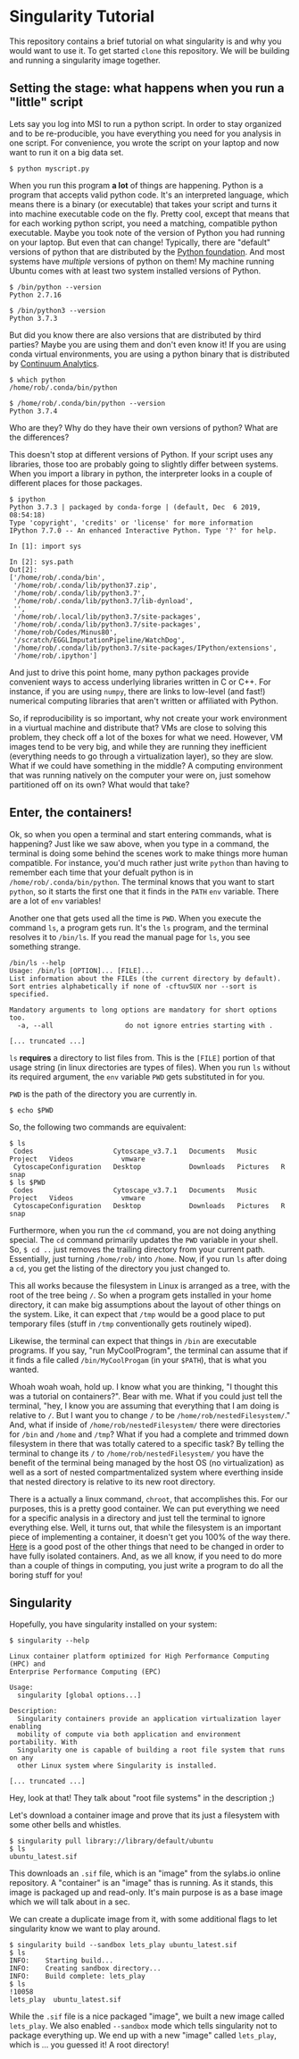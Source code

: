 # Singularity Tutorial
This repository contains a brief tutorial on what singularity is and why you
would want to use it. To get started `clone` this repository. We will be
building and running a singularity image together.

## Setting the stage: what happens when you run a "little" script
Lets say you log into MSI to run a python script.
In order to stay organized and to be re-producible, you have everything you need for you analysis in one script.
For convenience, you wrote the script on your laptop and now want to run it on a big data set.

```
$ python myscript.py
```

When you run this program **a lot** of things are happening.
Python is a program that accepts valid python code.
It's an interpreted language, which means there is a binary (or executable) that takes your script and turns it into machine executable code on the fly.
Pretty cool, except that means that for each working python script, you need a matching, compatible python executable.
Maybe you took note of the version of Python you had running on your laptop.
But even that can change!
Typically, there are "default" versions of python that are distributed by the [Python foundation](https://www.python.org/downloads/).
And most systems have *multiple* versions of python on them!
My machine running Ubuntu comes with at least two system installed versions of Python.

```
$ /bin/python --version
Python 2.7.16

$ /bin/python3 --version
Python 3.7.3
```

But did you know there are also versions that are distributed by third parties?
Maybe you are using them and don't even know it!
If you are using conda virtual environments, you are using a python binary that is distributed by [Continuum Analytics](https://www.anaconda.com/distribution/).

```
$ which python
/home/rob/.conda/bin/python

$ /home/rob/.conda/bin/python --version
Python 3.7.4
```

Who are they?
Why do they have their own versions of python?
What are the differences?

This doesn't stop at different versions of Python. If your script uses any libraries, those too are probably going to slightly differ between systems.
When you import a library in python, the interpreter looks in a couple of different places for those packages.

```
$ ipython
Python 3.7.3 | packaged by conda-forge | (default, Dec  6 2019, 08:54:18)
Type 'copyright', 'credits' or 'license' for more information
IPython 7.7.0 -- An enhanced Interactive Python. Type '?' for help.

In [1]: import sys

In [2]: sys.path
Out[2]:
['/home/rob/.conda/bin',
 '/home/rob/.conda/lib/python37.zip',
 '/home/rob/.conda/lib/python3.7',
 '/home/rob/.conda/lib/python3.7/lib-dynload',
 '',
 '/home/rob/.local/lib/python3.7/site-packages',
 '/home/rob/.conda/lib/python3.7/site-packages',
 '/home/rob/Codes/Minus80',
 '/scratch/EGGLImputationPipeline/WatchDog',
 '/home/rob/.conda/lib/python3.7/site-packages/IPython/extensions',
 '/home/rob/.ipython']
```

And just to drive this point home, many python packages provide convenient ways to access underlying libraries written in C or C++.
For instance, if you are using `numpy`, there are links to low-level (and fast!) numerical computing libraries that aren't written or affiliated with Python.

So, if reproducibility is so important, why not create your work environment in a viurtual machine and distribute that?
VMs are close to solving this problem, they check off a lot of the boxes for what we need.
However, VM images tend to be very big, and while they are running they inefficient (everything needs to go through a virtualization layer), so they are slow.
What if we could have something in the middle?
A computing environment that was running natively on the computer your were on, just somehow partitioned off on its own?
What would that take?

## Enter, the containers!
Ok, so when you open a terminal and start entering commands, what is happening?
Just like we saw above, when you type in a command, the terminal is doing some behind the scenes work to make things more human compatible.
For instance, you'd much rather just write `python` than having to remember each time that your defualt python is in `/home/rob/.conda/bin/python`.
The terminal knows that you want to start `python`, so it starts the first one that it finds in the `PATH` `env` variable.
There are a lot of `env` variables!

Another one that gets used all the time is `PWD`.
When you execute the command `ls`, a program gets run.
It's the `ls` program, and the terminal resolves it to `/bin/ls`.
If you read the manual page for `ls`, you see something strange.

```
/bin/ls --help
Usage: /bin/ls [OPTION]... [FILE]...
List information about the FILEs (the current directory by default).
Sort entries alphabetically if none of -cftuvSUX nor --sort is specified.

Mandatory arguments to long options are mandatory for short options too.
  -a, --all                  do not ignore entries starting with .

[... truncated ...]
```
`ls` **requires** a directory to list files from.
This is the `[FILE]` portion of that usage string (in linux directories are types of files).
When you run `ls` without its required argument, the `env` variable `PWD` gets substituted in for you.

`PWD` is the path of the directory you are currently in.
```
$ echo $PWD
```
So, the following two commands are equivalent:
```
$ ls
 Codes                    Cytoscape_v3.7.1   Documents   Music      Project   Videos            vmware
 CytoscapeConfiguration   Desktop            Downloads   Pictures   R         snap
$ ls $PWD
 Codes                    Cytoscape_v3.7.1   Documents   Music      Project   Videos            vmware
 CytoscapeConfiguration   Desktop            Downloads   Pictures   R         snap
```

Furthermore, when you run the `cd` command, you are not doing anything special.
The `cd` command primarily updates the `PWD` variable in your shell.
So, `$ cd ..` just removes the trailing directory from your current path.
Essentially, just turning `/home/rob/` into `/home`.
Now, if you run `ls` after doing a `cd`, you get the listing of the directory you just changed to.

This all works because the filesystem in Linux is arranged as a tree, with the root of the tree being `/`.
So when a program gets installed in your home directory, it can make big assumptions about the layout of other things on the system.
Like, it can expect that `/tmp` would be a good place to put temporary files (stuff in `/tmp` conventionally gets routinely wiped).

Likewise, the terminal can expect that things in `/bin` are executable programs.
If you say, "run MyCoolProgram", the terminal can assume that if it finds a file called `/bin/MyCoolProgam` (in your `$PATH`), that is what you wanted.

Whoah woah woah, hold up. I know what you are thinking, "I thought this was a tutorial on containers?".
Bear with me.
What if you could just tell the terminal,
    "hey, I know you are assuming that everything that I am doing is relative to `/`.
     But I want you to change `/` to be `/home/rob/nestedFilesystem/`."
And, what if inside of `/home/rob/nestedFilesystem/` there were directories for `/bin` and `/home` and `/tmp`?
What if you had a complete and trimmed down filesystem in there that was totally catered to a specific task?
By telling the terminal to change its `/` to `/home/rob/nestedFilesystem/` you have the benefit of the terminal being managed by
    the host OS (no virtualization) as well as a sort of nested compartmentalized system where everthing inside that nested directory is relative to its new root directory.

There is a actually a linux command, `chroot`, that accomplishes this.
For our purposes, this is a pretty good container.
We can put everything we need for a specific analysis in a directory and just tell the terminal to ignore everything else.
Well, it turns out, that while the filesystem is an important piece of implementing a container, it doesn't get you 100% of the way there.
[Here](https://ericchiang.github.io/post/containers-from-scratch/) is a good post of the other things that need to be changed in order to have fully isolated containers.
And, as we all know, if you need to do more than a couple of things in computing, you just write a program to do all the boring stuff for you!

## Singularity
Hopefully, you have singularity installed on your system:

```
$ singularity --help

Linux container platform optimized for High Performance Computing (HPC) and
Enterprise Performance Computing (EPC)

Usage:
  singularity [global options...]

Description:
  Singularity containers provide an application virtualization layer enabling
  mobility of compute via both application and environment portability. With
  Singularity one is capable of building a root file system that runs on any
  other Linux system where Singularity is installed.

[... truncated ...]
```

Hey, look at that! They talk about "root file systems" in the description ;)

Let's download a container image and prove that its just a filesystem with some other bells and whistles.

```
$ singularity pull library://library/default/ubuntu 
$ ls
ubuntu_latest.sif
```

This downloads an `.sif` file, which is an "image" from the sylabs.io online repository.
A "container" is an "image" thas is running.
As it stands, this image is packaged up and read-only.
It's main purpose is as a base image which we will talk about in a sec.

We can create a duplicate image from it, with some additional flags to let singularity know we want to play around.

```
$ singularity build --sandbox lets_play ubuntu_latest.sif
$ ls
INFO:    Starting build...
INFO:    Creating sandbox directory...
INFO:    Build complete: lets_play
$ ls                                                                                                                                                                                                        !10058
lets_play  ubuntu_latest.sif
```
While the `.sif` file is a nice packaged "image", we built a new image called `lets_play`.
We also enabled `--sandbox` mode which tells singularity not to package everything up.
We end up with a new "image" called `lets_play`, which is ... you guessed it!
A root directory!
